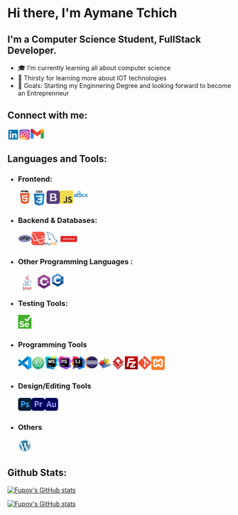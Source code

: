 # Hi there, I'm Aymane Tchich

## I'm a Computer Science Student, FullStack Developer.

- 🎓 I’m currently learning all about computer science
- 🔎 Thirsty for learning more about IOT technologies
- 🎯 Goals: Starting my Enginnering Degree and looking forward to become an Entreprenneur

## Connect with me:

[<img align="left" alt="https://www.linkedin.com/in/tchich-aymane/" width="26px" src="./icons/linkedin.png" />][linkedin]
[<img align="left" alt="https://www.instagram.com/aymanedesu/" width="26px" src="./icons/instagram.png" />][instagram]
[<a href="mailto:tchich.aymane@gmail.com?"><img src="./icons/gmail.webp" width="30px"/></a>][gmail]


## Languages and Tools: <br />
- ### Frontend:

  <img align="left" alt="HTML5" width="30px" src="https://raw.githubusercontent.com/github/explore/80688e429a7d4ef2fca1e82350fe8e3517d3494d/topics/html/html.png" />

  <img align="left" alt="CSS3" width="34px" src="https://raw.githubusercontent.com/github/explore/80688e429a7d4ef2fca1e82350fe8e3517d3494d/topics/css/css.png" />

  <img align="left" alt="Bootstrap" width="30px" src="https://raw.githubusercontent.com/github/explore/80688e429a7d4ef2fca1e82350fe8e3517d3494d/topics/bootstrap/bootstrap.png" />


  <img align="left" alt="JavaScript" width="30px" src="https://raw.githubusercontent.com/github/explore/80688e429a7d4ef2fca1e82350fe8e3517d3494d/topics/javascript/javascript.png" />

 <img align="left" alt="Ajax" width="34px" src="./icons/ajax.png" />

<br /> <br />

- ### Backend & Databases:

    <img align="left" alt="PHP" width="30px" src="https://raw.githubusercontent.com/github/explore/80688e429a7d4ef2fca1e82350fe8e3517d3494d/topics/php/php.png" />

    <img align="left" alt="Laravel" width="30px" src="./icons/laravel.png" />

    <img align="left" alt="MySQL" width="30px" src="./icons/mysql.png" />

    <img align="left" alt="Oracle" width="48px" src="./icons/oracle.png" />


<br /><br />

- ### Other Programming Languages :

  <img align="left" alt="java" width="40px" src="./icons/java.png" />
  <img align="left" alt="C#" width="36px" src="./icons/CSharp.png" />
  <img align="left" alt="C++" width="26px" src="./icons/c++.svg" />

<br /><br />
- ### Testing Tools:
  <img align="left" alt="seleniun" width="30px" src="./icons/selenium.png" />

<br /><br />

- ### Programming Tools
    <img align="left" alt="Visual Studio Code" width="30px" src="https://raw.githubusercontent.com/github/explore/80688e429a7d4ef2fca1e82350fe8e3517d3494d/topics/visual-studio-code/visual-studio-code.png" />
    <img align="left" alt="ruby" width="30px" src="./icons/atom.png" />
    <img align="left" alt="webstorm" width="30px" src="./icons/webstorm.png"/>
    <img align="left" alt="phpstorm" width="30px" src="./icons/phpstorm.png"/>
    <img align="left" alt="intelligIDEA" width="30px" src="./icons/intellij.png"/>
    <img align="left" alt="eclipse" width="30px" src="./icons/eclipse.png"/>
    <img align="left" alt="powerdesigner" width="30px" src="./icons/powerdesigner.png"/>
    <img align="left" alt="Visual Paradigm" width="30px" src="./icons/vsparadigm.png"/>
    <img align="left" alt="filezilla" width="30px" src="./icons/filezilla.png"/>
    <img align="left" alt="git" width="30px" src="./icons/git.png"/>
	<img align="left" alt="Xampp" width="30px" src="./icons/xampp.png"/>
	
<br /><br />
	
- ### Design/Editing Tools
	<img align="left" alt="ps" width="30px" src="./icons/ps.png"/>
	<img align="left" alt="pr" width="30px" src="./icons/pr.png"/>
	<img align="left" alt="au" width="30px" src="./icons/au.png"/>


<br /><br />
- ### Others

    <img align="left" alt="wordpress" width="30px" src="./icons/wp.png" />

<br /><br />

## Github Stats:

[![Fupov's GitHub stats](https://github-readme-stats.vercel.app/api?username=fupov&show_icons=true&theme=radical)](https://github.com/anuraghazra/github-readme-stats)

[![Fupov's GitHub stats](https://github-readme-stats.vercel.app/api/top-langs/?username=fupov&langs_count=10&layout=compact&theme=radical)](https://github.com/anuraghazra/github-readme-stats)
<br /><br />


[website]: https://aymanetchich.com/
[gmail]: tchich.aymane@gmail.com
[instagram]: https://www.instagram.com/aymanedesu/
[linkedin]: https://www.linkedin.com/in/tchich-aymane/
